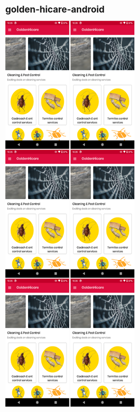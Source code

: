 # golden-hicare-android

<img src="https://github.com/vikassharma96/golden-hicare-android/blob/master/images/Screenshot_20200523-103549.png" width="200" height="400">
<img src="https://github.com/vikassharma96/golden-hicare-android/blob/master/images/Screenshot_20200523-103549.png" width="200" height="400">
<img src="https://github.com/vikassharma96/golden-hicare-android/blob/master/images/Screenshot_20200523-103549.png" width="200" height="400">
<img src="https://github.com/vikassharma96/golden-hicare-android/blob/master/images/Screenshot_20200523-103549.png" width="200" height="400">
<img src="https://github.com/vikassharma96/golden-hicare-android/blob/master/images/Screenshot_20200523-103549.png" width="200" height="400">
<img src="https://github.com/vikassharma96/golden-hicare-android/blob/master/images/Screenshot_20200523-103549.png" width="200" height="400">
